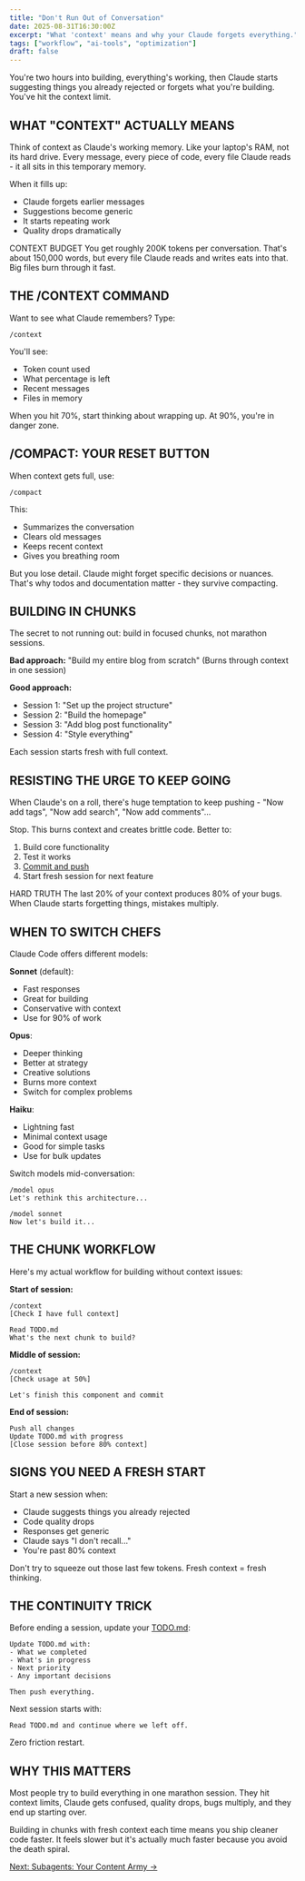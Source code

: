 ```yaml
---
title: "Don't Run Out of Conversation"
date: 2025-08-31T16:30:00Z
excerpt: "What 'context' means and why your Claude forgets everything."
tags: ["workflow", "ai-tools", "optimization"]
draft: false
---
```


You're two hours into building, everything's working, then Claude starts suggesting things you already rejected or forgets what you're building. You've hit the context limit.

## WHAT "CONTEXT" ACTUALLY MEANS

Think of context as Claude's working memory. Like your laptop's RAM, not its hard drive. Every message, every piece of code, every file Claude reads - it all sits in this temporary memory.

When it fills up:
- Claude forgets earlier messages
- Suggestions become generic
- It starts repeating work
- Quality drops dramatically

<span class="context-label">CONTEXT BUDGET</span> <span class="context-text">You get roughly 200K tokens per conversation. That's about 150,000 words, but every file Claude reads and writes eats into that. Big files burn through it fast.</span>

## THE /CONTEXT COMMAND

Want to see what Claude remembers? Type:

```
/context
```

You'll see:
- Token count used
- What percentage is left
- Recent messages
- Files in memory

When you hit 70%, start thinking about wrapping up. At 90%, you're in danger zone.

## /COMPACT: YOUR RESET BUTTON

When context gets full, use:

```
/compact
```

This:
- Summarizes the conversation
- Clears old messages
- Keeps recent context
- Gives you breathing room

But you lose detail. Claude might forget specific decisions or nuances. That's why todos and documentation matter - they survive compacting.

## BUILDING IN CHUNKS

The secret to not running out: build in focused chunks, not marathon sessions.

**Bad approach:**
"Build my entire blog from scratch"
(Burns through context in one session)

**Good approach:**
- Session 1: "Set up the project structure"
- Session 2: "Build the homepage"
- Session 3: "Add blog post functionality"
- Session 4: "Style everything"

Each session starts fresh with full context.

## RESISTING THE URGE TO KEEP GOING

When Claude's on a roll, there's huge temptation to keep pushing - "Now add tags", "Now add search", "Now add comments"...

Stop. This burns context and creates brittle code. Better to:
1. Build core functionality
2. Test it works
3. [Commit and push](/posts/git-your-safety-net)
4. Start fresh session for next feature

<span class="context-label">HARD TRUTH</span> <span class="context-text">The last 20% of your context produces 80% of your bugs. When Claude starts forgetting things, mistakes multiply.</span>

## WHEN TO SWITCH CHEFS

Claude Code offers different models:

**Sonnet** (default):
- Fast responses
- Great for building
- Conservative with context
- Use for 90% of work

**Opus**:
- Deeper thinking
- Better at strategy
- Creative solutions
- Burns more context
- Switch for complex problems

**Haiku**:
- Lightning fast
- Minimal context usage
- Good for simple tasks
- Use for bulk updates

Switch models mid-conversation:
```
/model opus
Let's rethink this architecture...

/model sonnet  
Now let's build it...
```

## THE CHUNK WORKFLOW

Here's my actual workflow for building without context issues:

**Start of session:**
```
/context
[Check I have full context]

Read TODO.md
What's the next chunk to build?
```

**Middle of session:**
```
/context
[Check usage at 50%]

Let's finish this component and commit
```

**End of session:**
```
Push all changes
Update TODO.md with progress
[Close session before 80% context]
```

## SIGNS YOU NEED A FRESH START

Start a new session when:
- Claude suggests things you already rejected
- Code quality drops
- Responses get generic
- Claude says "I don't recall..."
- You're past 80% context

Don't try to squeeze out those last few tokens. Fresh context = fresh thinking.

## THE CONTINUITY TRICK

Before ending a session, update your [TODO.md](/posts/ai-todo-system):

```
Update TODO.md with:
- What we completed
- What's in progress  
- Next priority
- Any important decisions

Then push everything.
```

Next session starts with:
```
Read TODO.md and continue where we left off.
```

Zero friction restart.

## WHY THIS MATTERS

Most people try to build everything in one marathon session. They hit context limits, Claude gets confused, quality drops, bugs multiply, and they end up starting over.

Building in chunks with fresh context each time means you ship cleaner code faster. It feels slower but it's actually much faster because you avoid the death spiral.

[Next: Subagents: Your Content Army →](/posts/subagents-your-content-army)